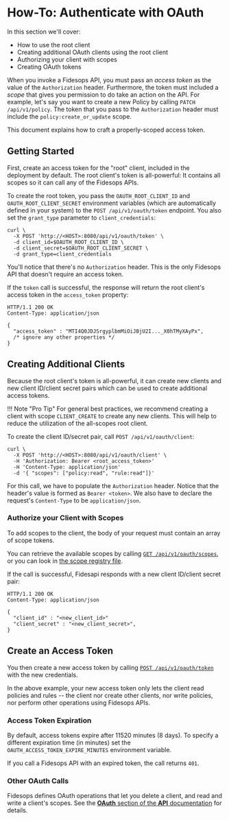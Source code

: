 # How-To: Authenticate with OAuth

In this section we'll cover:

- How to use the root client
- Creating additional OAuth clients using the root client
- Authorizing your client with scopes
- Creating OAuth tokens

When you invoke a Fidesops API, you must pass an _access token_ as the value of the `Authorization` header. Furthermore, the token must included a _scope_ that gives you permission to do take an action on the API. For example, let's say you want to create a new Policy by calling `PATCH /api/v1/policy`. The token that you pass to the `Authorization` header must include the `policy:create_or_update` scope.

This document explains how to craft a properly-scoped access token.

## Getting Started

First, create an access token for the "root" client, included in the deployment by default. The root client's token is all-powerful: It contains all scopes so it can call any of the Fidesops APIs.

To create the root token, you pass the `OAUTH_ROOT_CLIENT_ID` and `OAUTH_ROOT_CLIENT_SECRET` environment variables (which are automatically defined in your system) to the `POST /api/v1/oauth/token` endpoint. You also set the `grant_type` parameter to `client_credentials`:

```
curl \
  -X POST 'http://<HOST>:8080/api/v1/oauth/token' \
  -d client_id=$OAUTH_ROOT_CLIENT_ID \
  -d client_secret=$OAUTH_ROOT_CLIENT_SECRET \
  -d grant_type=client_credentials
```

You'll notice that there's no `Authorization` header. This is the only Fidesops API that doesn't require an access token.

If the `token` call is successful, the response will return the root client's access token in the `access_token` property:

```
HTTP/1.1 200 OK
Content-Type: application/json

{
  "access_token" : "MTI4Q0JDJSrgyplbmMiOiJBjU2I..._X0hTMyXAyPx",
  /* ignore any other properties */
}
```

## Creating Additional Clients

Because the root client's token is all-powerful, it can create new clients and new client ID/client secret pairs which can be used to create additional access tokens. 

!!! Note "Pro Tip"
    For general best practices, we recommend creating a client with scope `CLIENT_CREATE` to create any new clients. This will help to reduce the utilization of the all-scopes root client.

To create the client ID/secret pair, call `POST /api/v1/oauth/client`:

```
curl \
  -X POST 'http://<HOST>:8080/api/v1/oauth/client' \
  -H 'Authorization: Bearer <root_access_token>'
  -H 'Content-Type: application/json'
  -d '{ "scopes": ["policy:read", "rule:read"]}'
```

For this call, we have to populate the `Authorization` header. Notice that the header's value is formed  as `Bearer <token>`. We also have to declare the request's `Content-Type` to be `application/json`.
### Authorize your Client with Scopes

To add scopes to the client, the body of your request must contain an array of scope tokens. 

You can retrieve the available scopes by calling [`GET /api/v1/oauth/scopes`](/api#operations-OAuth-read_scopes_api_v1_oauth_scope_get), or you can look in [the scope registry file](https://github.com/ethyca/solon/blob/main/src/fidesops/api/v1/scope_registry.py).

If the call is successful, Fidesapi responds with a new client ID/client secret pair:

```
HTTP/1.1 200 OK
Content-Type: application/json

{
  "client_id" : "<new_client_id>"
  "client_secret" : "<new_client_secret>",
}
```
## Create an Access Token
You then create a new access token by calling [`POST /api/v1/oauth/token`](/api#operations-OAuth-acquire_access_token_api_v1_oauth_token_post) with the new credentials. 

In the above example, your new access token only lets the client read policies and rules -- the client nor create other clients, nor write policies, nor perform other operations using Fidesops APIs.

### Access Token Expiration

By default, access tokens expire after 11520 minutes (8 days). To specify a different expiration time (in minutes) set the `OAUTH_ACCESS_TOKEN_EXPIRE_MINUTES` environment variable.

If you call a Fidesops API with an expired token, the call returns `401`.


### Other OAuth Calls

Fidesops defines OAuth operations that let you delete a client, and read and write a client's scopes. See the [**OAuth** section of the **API** documentation](/api#operations-tag-OAuth) for details. 


